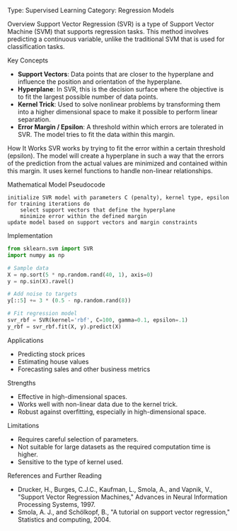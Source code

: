 Type: Supervised Learning
Category: Regression Models

Overview
Support Vector Regression (SVR) is a type of Support Vector Machine (SVM) that supports regression tasks. This method involves predicting a continuous variable, unlike the traditional SVM that is used for classification tasks.

Key Concepts
- **Support Vectors**: Data points that are closer to the hyperplane and influence the position and orientation of the hyperplane.
- **Hyperplane**: In SVR, this is the decision surface where the objective is to fit the largest possible number of data points.
- **Kernel Trick**: Used to solve nonlinear problems by transforming them into a higher dimensional space to make it possible to perform linear separation.
- **Error Margin / Epsilon**: A threshold within which errors are tolerated in SVR. The model tries to fit the data within this margin.

How It Works
SVR works by trying to fit the error within a certain threshold (epsilon). The model will create a hyperplane in such a way that the errors of the prediction from the actual values are minimized and contained within this margin. It uses kernel functions to handle non-linear relationships.

Mathematical Model
Pseudocode
```
initialize SVR model with parameters C (penalty), kernel type, epsilon
for training iterations do
    select support vectors that define the hyperplane
    minimize error within the defined margin
update model based on support vectors and margin constraints
```

Implementation
```python
from sklearn.svm import SVR
import numpy as np

# Sample data
X = np.sort(5 * np.random.rand(40, 1), axis=0)
y = np.sin(X).ravel()

# Add noise to targets
y[::5] += 3 * (0.5 - np.random.rand(8))

# Fit regression model
svr_rbf = SVR(kernel='rbf', C=100, gamma=0.1, epsilon=.1)
y_rbf = svr_rbf.fit(X, y).predict(X)
```

Applications
- Predicting stock prices
- Estimating house values
- Forecasting sales and other business metrics

Strengths
- Effective in high-dimensional spaces.
- Works well with non-linear data due to the kernel trick.
- Robust against overfitting, especially in high-dimensional space.

Limitations
- Requires careful selection of parameters.
- Not suitable for large datasets as the required computation time is higher.
- Sensitive to the type of kernel used.

References and Further Reading
- Drucker, H., Burges, C.J.C., Kaufman, L., Smola, A., and Vapnik, V., "Support Vector Regression Machines," Advances in Neural Information Processing Systems, 1997.
- Smola, A. J., and Schölkopf, B., "A tutorial on support vector regression," Statistics and computing, 2004.
